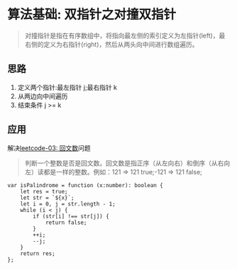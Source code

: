 
# 算法基础: 双指针之对撞双指针
> 对撞指针是指在有序数组中，将指向最左侧的索引定义为左指针(left)，最右侧的定义为右指针(right)，然后从两头向中间进行数组遍历。

## 思路
1. 定义两个指针:最左指针 j;最右指针 k
2. 从两边向中间遍历
3. 结束条件 j >= k

## 应用
解决[leetcode-03: 回文数](https://www.tomz.club/blog/md/Pragram/algorithm/2020-04/190403.md)问题

> 判断一个整数是否是回文数。回文数是指正序（从左向右）和倒序（从右向左）读都是一样的整数。例如：121 => 121 true;-121 => 121 false;

```
var isPalindrome = function (x:number): boolean {
    let res = true;
    let str = `${x}`;
    let i = 0, j = str.length - 1;
    while (i < j) {
        if (str[i] !== str[j]) {
            return false;
        }
        ++i;
        --j;
    }
    return res;
};
```

